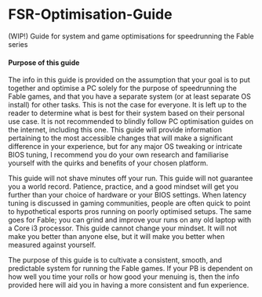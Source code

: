 # FSR-Optimisation-Guide
(WIP!) Guide for system and game optimisations for speedrunning the Fable series

#### Purpose of this guide
The info in this guide is provided on the assumption that your goal is to put together and optimise a PC solely for the purpose of speedrunning the Fable games, and that you have a separate system (or at least separate OS install) for other tasks. This is not the case for everyone. It is left up to the reader to determine what is best for their system based on their personal use case. It is not recommended to blindly follow PC optimisation guides on the internet, including this one. This guide will provide information pertaining to the most accessible changes that will make a significant difference in your experience, but for any major OS tweaking or intricate BIOS tuning, I recommend you do your own research and familiarise yourself with the quirks and benefits of your chosen platform.

This guide will not shave minutes off your run. This guide will not guarantee you a world record. Patience, practice, and a good mindset will get you further than your choice of hardware or your BIOS settings. When latency tuning is discussed in gaming communities, people are often quick to point to hypothetical esports pros running on poorly optimised setups. The same goes for Fable; you can grind and improve your runs on any old laptop with a Core i3 processor. This guide cannot change your mindset. It will not make you better than anyone else, but it will make you better when measured against yourself.

The purpose of this guide is to cultivate a consistent, smooth, and predictable system for running the Fable games. If your PB is dependent on how well you time your rolls or how good your menuing is, then the info provided here will aid you in having a more consistent and fun experience.
